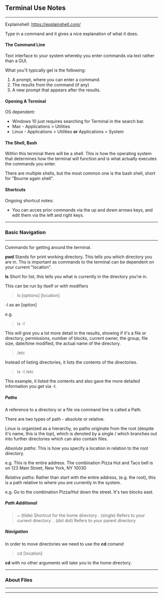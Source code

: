 ## Terminal Use Notes
---

Explainshell: https://explainshell.com/

Type in a command and it gives a nice explanation of what it does.

#### The Command Line

Text interface to your system whereby you enter commands via text rather than a GUI.

What you'll typically get is the following:

1) A prompt, where you can enter a command.
2) The results from the command (if any)
3) A new prompt that appears after the results.

#### Opening A Terminal

OS dependent:

- Windows 10 just requires searching for Terminal in the search bar.
- Mac - Applications > Utilities
- Linux - Applications > Utilities **or** Applications > System

#### The Shell, Bash

Within this terminal there will be a shell. This is how the operating system that determines how the terminal will function and is what actually executes the commands you enter.

There are multiple shells, but the most common one is the bash shell, short for "Bourne again shell".

#### Shortcuts

Ongoing shortcut notes:

- You can acces prior commands via the up and down arrows keys, and edit them via the left and right keys.

---

### Basic Navigation
---

Commands for getting around the terminal.

**pwd** Stands for print working directory. This tells you which directory you are in. Ths is important as commands to the terminal can be dependent on your current "location".

**ls** Short for list, this tells you what is currently in the directory you're in. 

This can be run by itself or with modifiers

> ls [options] [location]

-l as an [option]

e.g. 
> ls -l 

This will give you a lot more detail in the results, showing if it's a file or directory, permissions, number of blocks, current owner, the group, file size, date/time modified, the actual name of the directory.

> /etc

Instead of listing directories, it lists the contents of the directories. 

> ls -l /etc

This example, it listed the contents and also gave the more detailed information you get via -l.

##### Paths

A reference to a directory or a file via command line is called a Path.

There are two types of path - absolute or relative.

Linux is organized as a hierarchy, so paths originate from the root (despite it's name, this is the *top*), which is denoted by a single / which branches out into further directories which can also contain files.

*Absolute paths*: This is how you specify a location in relation to the root directory.

e.g. This is the entire address. The combination Pizza Hut and Taco bell is on 123 Main Street, New York, NY 10030

*Relative paths*: Rather than start with the entire address, (e.g. the root), this is a path relative to where you are currently in the system.

e.g. Go to the combination Pizza/Hut down the street. It's two blocks east.

##### Path Additional

> ~ (tilde)
Shortcut for the home directory
> . (single)
Refers to your current directory
> .. (dot dot)
Refers to your parent directory

##### Navigation

In order to move directories we need to use the **cd** comand

> cd [location]

**cd** with no other arguments will take you to the home directory.

---

### About Files
---


---
